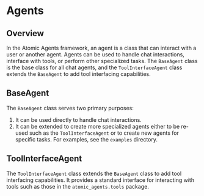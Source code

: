 # Agents
## Overview
In the Atomic Agents framework, an agent is a class that can interact with a user or another agent. Agents can be used to handle chat interactions, interface with tools, or perform other specialized tasks. The `BaseAgent` class is the base class for all chat agents, and the `ToolInterfaceAgent` class extends the `BaseAgent` to add tool interfacing capabilities.

## BaseAgent
The `BaseAgent` class serves two primary purposes:
1. It can be used directly to handle chat interactions.
2. It can be extended to create more specialized agents either to be re-used such as the `ToolInterfaceAgent` or to create new agents for specific tasks. For examples, see the `examples` directory.

## ToolInterfaceAgent
The `ToolInterfaceAgent` class extends the `BaseAgent` class to add tool interfacing capabilities. It provides a standard interface for interacting with tools such as those in the `atomic_agents.tools` package.